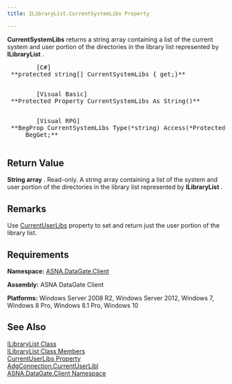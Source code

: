 ```yaml
---
title: ILibraryList.CurrentSystemLibs Property

---
```


**CurrentSystemLibs** returns a string array containing a list of the current system and user portion of the directories in the library list represented by **ILibraryList** . 
<pre class="prettyprint">
        <span class="lang">[C#]</span>
 **protected string[] CurrentSystemLibs { get;}** 
      </pre>
<pre class="prettyprint">
        <span class="lang">[Visual Basic] </span>
 **Protected Property CurrentSystemLibs As String()** 
      </pre>
<pre class="prettyprint">
        <span class="lang">[Visual RPG]</span>
 **BegProp CurrentSystemLibs Type(*string) Access(*Protected) Rank(1)
     BegGet;** 
      </pre>

## Return Value

**String array** . Read-only. A string array containing a list of the system and user portion of the directories in the library list represented by **ILibraryList** .
## Remarks

Use [CurrentUserLibs](ilibrary-list-class-current-user-libs-property.html) property to set and return just the user portion of the library list.
## Requirements

**Namespace:** [ASNA.DataGate.Client](datagate-client-namespace.html) 

**Assembly:** ASNA DataGate Client

**Platforms:** Windows Server 2008 R2, Windows Server 2012, Windows 7, Windows 8 Pro, Windows 8.1 Pro, Windows 10
## See Also


[ILibraryList Class](ilibrary-list-class.html)
      <br />
[ILibraryList Class Members](ilibrary-list-members.html)
      <br />
[CurrentUserLibs Property](ilibrary-list-class-current-user-libs-property.html)
      <br />
[AdgConnection.CurrentUserLibl](adg-connection-current-user-libl-property.html)
      <br />
[ASNA.DataGate.Client Namespace](datagate-client-namespace.html)

